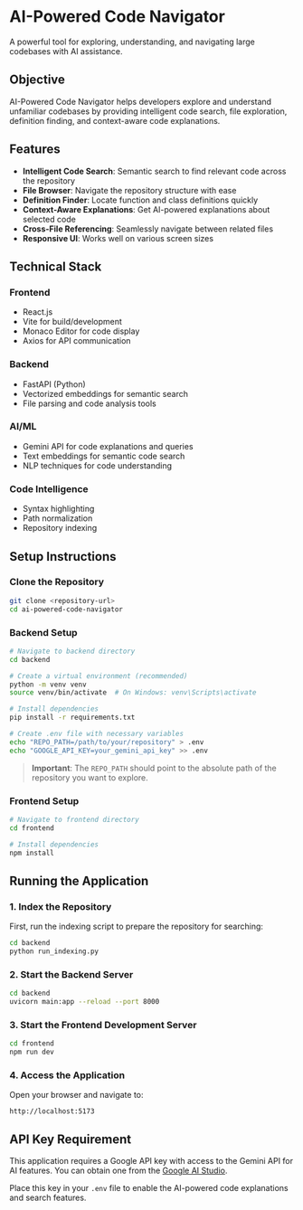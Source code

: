 # AI-Powered Code Navigator

A powerful tool for exploring, understanding, and navigating large codebases with AI assistance.

## Objective

AI-Powered Code Navigator helps developers explore and understand unfamiliar codebases by providing intelligent code search, file exploration, definition finding, and context-aware code explanations.

## Features

- **Intelligent Code Search**: Semantic search to find relevant code across the repository
- **File Browser**: Navigate the repository structure with ease
- **Definition Finder**: Locate function and class definitions quickly
- **Context-Aware Explanations**: Get AI-powered explanations about selected code
- **Cross-File Referencing**: Seamlessly navigate between related files
- **Responsive UI**: Works well on various screen sizes

## Technical Stack

### Frontend
- React.js
- Vite for build/development
- Monaco Editor for code display
- Axios for API communication

### Backend
- FastAPI (Python)
- Vectorized embeddings for semantic search
- File parsing and code analysis tools

### AI/ML
- Gemini API for code explanations and queries
- Text embeddings for semantic code search
- NLP techniques for code understanding

### Code Intelligence
- Syntax highlighting
- Path normalization
- Repository indexing

## Setup Instructions

### Clone the Repository
```bash
git clone <repository-url>
cd ai-powered-code-navigator
```

### Backend Setup
```bash
# Navigate to backend directory
cd backend

# Create a virtual environment (recommended)
python -m venv venv
source venv/bin/activate  # On Windows: venv\Scripts\activate

# Install dependencies
pip install -r requirements.txt

# Create .env file with necessary variables
echo "REPO_PATH=/path/to/your/repository" > .env
echo "GOOGLE_API_KEY=your_gemini_api_key" >> .env
```

> **Important**: The `REPO_PATH` should point to the absolute path of the repository you want to explore.

### Frontend Setup
```bash
# Navigate to frontend directory
cd frontend

# Install dependencies
npm install
```

## Running the Application

### 1. Index the Repository
First, run the indexing script to prepare the repository for searching:
```bash
cd backend
python run_indexing.py
```

### 2. Start the Backend Server
```bash
cd backend
uvicorn main:app --reload --port 8000
```

### 3. Start the Frontend Development Server
```bash
cd frontend
npm run dev
```

### 4. Access the Application
Open your browser and navigate to:
```
http://localhost:5173
```

## API Key Requirement

This application requires a Google API key with access to the Gemini API for AI features. You can obtain one from the [Google AI Studio](https://makersuite.google.com/app/apikey).

Place this key in your `.env` file to enable the AI-powered code explanations and search features. 